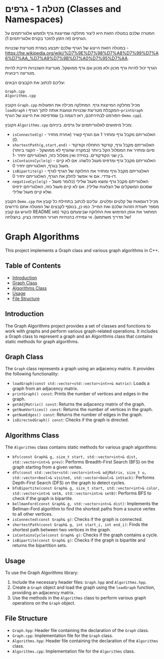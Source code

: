 # מטלה 1 - גרפים (Classes and Namespaces)

המטרה שלכם במטלה הזאת היא ליצור מחלקה שמייצגת גרף ולממש אלגוריתמים על הגרפים (זה הזמן להזכר בקורס אלגוריתמים 1).

במטלה הזאת הייצוג של הגרף שלכם יתבצע בעזרת מטריצת שכנויות - https://he.wikipedia.org/wiki/%D7%9E%D7%98%D7%A8%D7%99%D7%A6%D7%AA_%D7%A9%D7%9B%D7%A0%D7%95%D7%AA.

הגרף יכול להיות גרף מכוון ולא מכוון וגם גרף ממושקל. מטריצת השכנויות חייבת להיות מטריצה ריבועית.

עליכם לכתוב את הקבצים הבאים:

```
Graph.cpp
Algorithms.cpp
```

הקובץ `Graph.cpp` מכיל מחלקה המייצגת גרף.
המחלקה מכילה את הפעולות `loadGraph` המקבלת מטריצת שכנויות וטוענת אותה לתוך הגרף ו-`printGraph` שמדפיסה את הייצוג של הגרף (הפורמט לבחירתכם, ראו דוגמה ב-`Demo.cpp`).

הקובץ `Algorithms.cpp` מכיל מימושים לאלגוריתמים על גרפים. ביניהם:

- `isConnected(g)` - האלגוריתם מקבל גרף ומחזיר 1 אם הגרף קשיר (אחרת מחזיר 0).
- `shortestPath(g,start,end)` - האלגוריתם מקבל גרף, קודקוד התחלה וקודקוד סיום ומחזיר את המסלול הקל ביותר (במקרה שהגרף לא ממושקל - הקצר ביותר) בין שני הקודקודים. במידה ואין מסלול כזה, האלגוריתם יחזיר -1.
- `isContainsCycle(g)` - האלגוריתם מקבל גרף ומדפיס מעגל כלשהו. אם לא קיים מעגל בגרף, האלגוריתם יחזיר 0.
- `isBipartite(g)` - האלגוריתם מקבל גרף ומחזיר את החלוקה של הגרף לגרף דו-צדדי. אם אי אפשר לחלק את הגרף, האלגוריתם יחזיר 0.
- `negativeCycle(g)` - האלגוריתם מקבל גרף ומוצא מעגל שלילי (כלומר מעגל שסכום המשקלים של הצלעות שלילי). אם לא קיים מעגל כזה, האלגוריתם ידפיס שלא קיים מעגל שלילי.

הקובץ `Demo.cpp` מכיל דוגמאות של קלטים ופלטים.
עליכם לכתוב בתחילת כל קובץ את מספר תעודת הזהות שלכם ואת המייל. כמו כן, בנוסף לקבצים של המטלה אתם נדרשים להגיש גם קובץ README המתאר את אופן המימוש ואת החלוקה שביצעתם בקוד (סוג של מדריך משתמש). אי עמידה בהנחיות תגרור הפחתה בציון. בהצלחה!


# Graph Algorithms

This project implements a Graph class and various graph algorithms in C++.

## Table of Contents
- [Introduction](#introduction)
- [Graph Class](#graph-class)
- [Algorithms Class](#algorithms-class)
- [Usage](#usage)
- [File Structure](#file-structure)

## Introduction
The Graph Algorithms project provides a set of classes and functions to work with graphs and perform various graph-related operations. It includes a Graph class to represent a graph and an Algorithms class that contains static methods for graph algorithms.

## Graph Class
The `Graph` class represents a graph using an adjacency matrix. It provides the following functionality:
- `loadGraph(const std::vector<std::vector<int>>& matrix)`: Loads a graph from an adjacency matrix.
- `printGraph() const`: Prints the number of vertices and edges in the graph.
- `getAdjMatrix() const`: Returns the adjacency matrix of the graph.
- `getNumVertices() const`: Returns the number of vertices in the graph.
- `getNumEdges() const`: Returns the number of edges in the graph.
- `isDirectedGraph() const`: Checks if the graph is directed.

## Algorithms Class
The `Algorithms` class contains static methods for various graph algorithms:
- `bfs(const Graph& g, size_t start, std::vector<int>& dist, std::vector<int>& prev)`: Performs Breadth-First Search (BFS) on the graph starting from a given vertex.
- `dfs(const std::vector<std::vector<int>>& adjMatrix, size_t u, std::vector<bool>& visited, std::vector<bool>& inStack)`: Performs Depth-First Search (DFS) on the graph to detect cycles.
- `bfsBipartite(const Graph& g, size_t start, std::vector<int>& color, std::vector<int>& setA, std::vector<int>& setB)`: Performs BFS to check if the graph is bipartite.
- `bellmanFord(const Graph& g, std::vector<int>& dist)`: Implements the Bellman-Ford algorithm to find the shortest paths from a source vertex to all other vertices.
- `isConnected(const Graph& g)`: Checks if the graph is connected.
- `shortestPath(const Graph& g, int start_i, int end_i)`: Finds the shortest path between two vertices in the graph.
- `isContainsCycle(const Graph& g)`: Checks if the graph contains a cycle.
- `isBipartite(const Graph& g)`: Checks if the graph is bipartite and returns the bipartition sets.

## Usage
To use the Graph Algorithms library:
1. Include the necessary header files: `Graph.hpp` and `Algorithms.hpp`.
2. Create a `Graph` object and load the graph using the `loadGraph` function, providing an adjacency matrix.
3. Use the methods in the `Algorithms` class to perform various graph operations on the `Graph` object.

## File Structure
- `Graph.hpp`: Header file containing the declaration of the `Graph` class.
- `Graph.cpp`: Implementation file for the `Graph` class.
- `Algorithms.hpp`: Header file containing the declaration of the `Algorithms` class.
- `Algorithms.cpp`: Implementation file for the `Algorithms` class.
  

